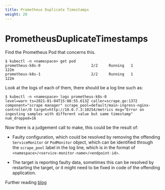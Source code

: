 ```yaml
---
title: Prometheus Duplicate Timestamps
weight: 20
---
```


# PrometheusDuplicateTimestamps

Find the Prometheus Pod that concerns this.

```shell
$ kubectl -n <namespace> get pod
prometheus-k8s-0                       2/2     Running   1          122m
prometheus-k8s-1                       2/2     Running   1          122m
```

Look at the logs of each of them, there should be a log line such as:

```shell
$ kubectl -n <namespace> logs prometheus-k8s-0
level=warn ts=2021-01-04T15:08:55.613Z caller=scrape.go:1372 component="scrape manager" scrape_pool=default/main-ingress-nginx-controller/0 target=http://10.0.7.3:10254/metrics msg="Error on ingesting samples with different value but same timestamp" num_dropped=16
```

Now there is a judgement call to make, this could be the result of:

* Faulty configuration, which could be resolved by removing the offending
  `ServiceMonitor` or `PodMonitor` object, which can be identified through
  the `scrape_pool` label in the log line, which is in the format of
  `<namespace>/<service-monitor-name>/<endpoint-id>`.

* The target is reporting faulty data, sometimes this can be resolved by
  restarting the target, or it might need to be fixed in code of the offending
  application.

Further reading [blog](https://www.robustperception.io/debugging-out-of-order-samples)
